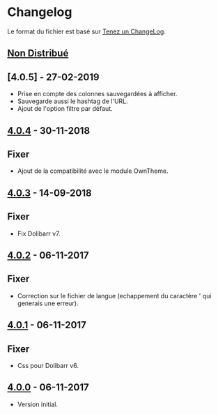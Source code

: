 # Changelog
Le format du fichier est basé sur [Tenez un ChangeLog](http://keepachangelog.com/fr/1.0.0/).

## [Non Distribué]

## [4.0.5] - 27-02-2019
- Prise en compte des colonnes sauvegardées à afficher.
- Sauvegarde aussi le hashtag de l'URL.
- Ajout de l'option filtre par défaut.

## [4.0.4] - 30-11-2018

## Fixer
- Ajout de la compatibilité avec le module OwnTheme.

## [4.0.3] - 14-09-2018

## Fixer
- Fix Dolibarr v7.

## [4.0.2] - 06-11-2017

## Fixer
- Correction sur le fichier de langue (echappement du caractère ' qui generais une erreur).

## [4.0.1] - 06-11-2017

## Fixer
- Css pour Dolibarr v6.

## [4.0.0] - 06-11-2017
- Version initial.

[Non Distribué]: http://git.open-dsi.fr/dolibarr-extension/quicklist/compare/v4.0.4...HEAD
[4.0.4]: http://git.open-dsi.fr/dolibarr-extension/quicklist/commits/v4.0.4
[4.0.3]: http://git.open-dsi.fr/dolibarr-extension/quicklist/commits/v4.0.3
[4.0.2]: http://git.open-dsi.fr/dolibarr-extension/quicklist/commits/v4.0.2
[4.0.1]: http://git.open-dsi.fr/dolibarr-extension/quicklist/commits/v4.0.1
[4.0.0]: http://git.open-dsi.fr/dolibarr-extension/quicklist/commits/v4.0.0
